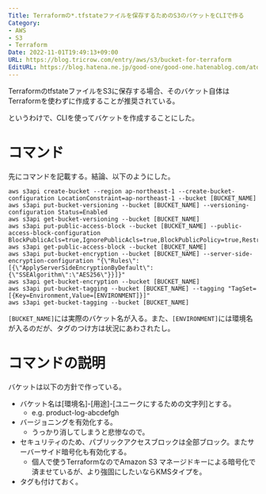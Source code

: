 ```yaml
---
Title: Terraformの*.tfstateファイルを保存するためのS3のバケットをCLIで作る
Category:
- AWS
- S3
- Terraform
Date: 2022-11-01T19:49:13+09:00
URL: https://blog.tricrow.com/entry/aws/s3/bucket-for-terraform
EditURL: https://blog.hatena.ne.jp/good-one/good-one.hatenablog.com/atom/entry/4207112889932788731
---
```


TerraformのtfstateファイルをS3に保存する場合、そのバケット自体はTerraformを使わずに作成することが推奨されている。

というわけで、CLIを使ってバケットを作成することにした。

# コマンド

先にコマンドを記載する。結論、以下のようにした。

    aws s3api create-bucket --region ap-northeast-1 --create-bucket-configuration LocationConstraint=ap-northeast-1 --bucket [BUCKET_NAME]
    aws s3api put-bucket-versioning --bucket [BUCKET_NAME] --versioning-configuration Status=Enabled
    aws s3api get-bucket-versioning --bucket [BUCKET_NAME]
    aws s3api put-public-access-block --bucket [BUCKET_NAME] --public-access-block-configuration BlockPublicAcls=true,IgnorePublicAcls=true,BlockPublicPolicy=true,RestrictPublicBuckets=true
    aws s3api get-public-access-block --bucket [BUCKET_NAME]
    aws s3api put-bucket-encryption --bucket [BUCKET_NAME] --server-side-encryption-configuration "{\"Rules\":[{\"ApplyServerSideEncryptionByDefault\":{\"SSEAlgorithm\":\"AES256\"}}]}"
    aws s3api get-bucket-encryption --bucket [BUCKET_NAME]
    aws s3api put-bucket-tagging --bucket [BUCKET_NAME] --tagging "TagSet=[{Key=Environment,Value=[ENVIRONMENT]}]"
    aws s3api get-bucket-tagging --bucket [BUCKET_NAME]

`[BUCKET_NAME]`には実際のバケット名が入る。また、`[ENVIRONMENT]`には環境名が入るのだが、タグのつけ方は状況にあわされたし。

# コマンドの説明

バケットは以下の方針で作っている。

- バケット名は[環境名]-[用途]-[ユニークにするための文字列]とする。
  - e.g. product-log-abcdefgh
- バージョニングを有効化する。
  - うっかり消してしまうと悲惨なので。
- セキュリティのため、パブリックアクセスブロックは全部ブロック。またサーバーサイド暗号化も有効化する。
  - 個人で使うTerraformなのでAmazon S3 マネージドキーによる暗号化で済ませているが、より強固にしたいならKMSタイプを。
- タグも付けておく。

